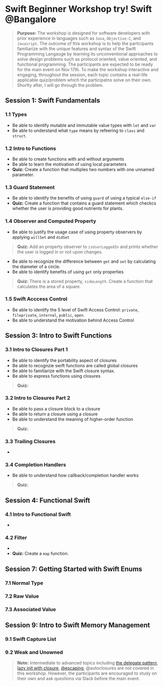 # Swift Beginner Workshop try! Swift @Bangalore
> **Purpose:** The workshop is designed for software developers with prior experience in languages such as `Java`, `Objective-C`, and `Javasript`. The outcome of this workshop is to help the participants familiarize with the unique features and syntax of the Swift Programming Langauge by learning its unconventional approaches to solve design problems such as protocol oriented, value oriented, and functional programming. The participants are expected to be ready for the main event on Nov 17th. To make the workshop interactive and engaging, throughout the session, each topic contains a real-life applicable quiz/problem which the participatns solve on their own. Shorlty after, I will go through the problem. 

## Session 1: Swift Fundamentals

### 1.1 Types
- Be able to identify mutable and immutable value types with `let` and `var`
- Be able to understand what `type` means by refeering to `class` and `struct`. 

### 1.2 Intro to Functions
- Be able to create functions with and without arguments
- Be able to learn the motivation of using local parameters
- **Quiz:** Create a function that multiples two numbers with one unnamed parameter. 

### 1.3 Guard Statement
- Be able to identify the benefits of using `guard` of using a typical `else-if`
- **Quiz:** Create a function that contains a guard statement which checkcs whether the user is providing good nutrients for plants. 

### 1.4 Observer and Computed Property
- Be able to justify the usage case of using property observers by applying `willSet` and `didSet`

> **Quiz:** Add an property observer to `isUserLoggedIn` and prints whether the user is logged in or not upon changes. 


- Be able to recognize the difference between `get` and `set` by calculating the diameter of a circle. 
- Be able to identify benefits of using `get` only properties

> **Quiz:** There is a stored property, `sideLength`. Create a function that calculates the area of a square.  

### 1.5 Swift Acccess Control 
- Be able to identify the 5 level of Swift Access Control: `private`, `fileprivate`, `internal`, `public`, `open`. 
- Be able to understand the motivation behind Access Control

## Session 3: Intro to Swift Functions
### 3.1 Intro to Closures Part 1
- Be able to identify the portability aspect of closures 
- Be able to recognzie swift functions are called global closures 
- Be able to familiarize with the Swift closure syntax. 
- Be able to express functions using closures

> **Quiz:** 

### 3.2 Intro to Closures Part 2
- Be able to pass a closure block to a closure 
- Be able to return a closure using a closure
- Be able to understand the meaning of higher-order function

> **Quiz:** 

### 3.3 Trailing Closures
- 

### 3.4 Completion Handlers 
- Be able to understand how callback/completion handler works

> **Quiz:**


## Session 4: Functional Swift

### 4.1 Intro to Functional Swift
- 
### 4.2 Filter
- 
- **Quiz:** Create a `map` function. 

## Session 7: Getting Started with Swift Enums
### 7.1 Normal Type

### 7.2 Raw Value

### 7.3 Associated Value

## Session 9: Intro to Swift Memory Management
### 9.1 Swift Capture List

### 9.2 Weak and Unowned



> **Note:** Intermediate to advanced topics including [the delegate pattern](https://www.bobthedeveloper.io/blog/the-complete-understanding-of-swift-delegate-and-data-source), [lazy init with closure](https://www.bobthedeveloper.io/blog/swift-lazy-initialization-with-closures), [@escaping](https://www.andrewcbancroft.com/2017/04/26/what-in-the-world-is-an-escaping-closure-in-swift/
), @autoclosures are not covered in this workshop. However, the participants are encouraged to study on their own and ask questions via Slack before the main event. 
